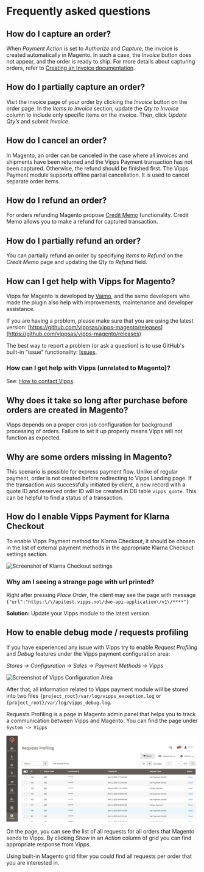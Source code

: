 <!-- START_METADATA
---
title: Vipps Payment Module for Magento 2 FAQ
sidebar_label: FAQ
sidebar_position: 50
pagination_next: null
pagination_prev: null
---
END_METADATA -->

# Frequently asked questions

## How do I capture an order?

When *Payment Action* is set to *Authorize* and *Capture*, the invoice is created automatically in Magento. In such a case, the *Invoice* button does not appear, and the order is ready to ship.
For more details about capturing orders, refer to [Creating an Invoice documentation](https://docs.magento.com/user-guide/sales/invoice-create.html).

## How do I partially capture an order?

Visit the invoice page of your order by clicking the *Invoice* button on the order page. In the *Items to Invoice* section, update the *Qty to Invoice* column to include only specific items on the invoice.
Then, click *Update Qty’s* and submit *Invoice*.

## How do I cancel an order?

In Magento, an order can be canceled in the case where all invoices and shipments have been returned and the Vipps Payment transaction has not been captured.
Otherwise, the refund should be finished first. The Vipps Payment module supports offline partial cancellation. It is used to cancel separate order items.

## How do I refund an order?

For orders refunding Magento propose [Credit Memo](https://docs.magento.com/user-guide/sales/credit-memos.html) functionality.
Credit Memo allows you to make a refund for captured transaction.

## How do I partially refund an order?

You can partially refund an order by specifying *Items to Refund* on the *Credit Memo* page and updating the *Qty to Refund* field.

## How can I get help with Vipps for Magento?

Vipps for Magento is developed by [Vaimo](https://www.vaimo.com), and the same developers who made
the plugin also help with improvements, maintenance and developer assistance.

If you are having a problem, please make sure that you are using the latest version:
[https://github.com/vippsas/vipps-magento/releases](https://github.com/vippsas/vipps-magento/releases)

The best way to report a problem (or ask a question) is to use GitHub's built-in "issue" functionality:
[Issues](https://github.com/vippsas/vipps-magento/issues).

### How can I get help with Vipps (unrelated to Magento)?

See: [How to contact Vipps](https://developer.vippsmobilepay.com/docs/contact/).

## Why does it take so long after purchase before orders are created in Magento?

Vipps depends on a proper cron job configuration for background processing of orders.
Failure to set it up properly means Vipps will not function as expected.

## Why are some orders missing in Magento?

This scenario is possible for express payment flow. Unlike of regular payment, order is not created before redirecting to
Vipps Landing page. If the transaction was successfully initiated by client, a new record
with a quote ID and reserved order ID will be created in DB table `vipps_quote`. This can be helpful to find a status of a transaction.

## How do I enable Vipps Payment for Klarna Checkout

To enable Vipps Payment method for Klarna Checkout, it should be chosen in the list of external payment methods in the appropriate Klarna Checkout settings section.

![Screenshot of Klarna Checkout settings](images/klarna_checkout.png)

### Why am I seeing a strange page with url printed?

Right after pressing *Place Order*, the client may see the page with message
`{"url":"https:\/\/apitest.vipps.no\/dwo-api-application\/v1\/****"}`

**Solution:** Update your Vipps module to the latest version.

## How to enable debug mode / requests profiling

If you have experienced any issue with Vipps try to enable *Request Profiling* and *Debug* features under the Vipps payment configuration area:

*Stores -> Configuration -> Sales -> Payment Methods -> Vipps*

![Screenshot of Vipps Configuration Area](images/vipps_basic_v2.png)

After that, all information related to Vipps payment module will be stored into two files `{project_root}/var/log/vipps_exception.log` or `{project_root}/var/log/vipps_debug.log`.

Requests Profiling is a page in Magento admin panel that helps you to track a communication between Vipps and Magento.
You can find the page under `System -> Vipps`

![Screenshot of Request Profiling Grid](images/request_profiling.png)

On the page, you can see the list of all requests for all orders that Magento sends to Vipps.
By clicking *Show* in an *Action* column of grid you can find appropriate response from Vipps.

Using built-in Magento grid filter you could find all requests per order that you are interested in.

